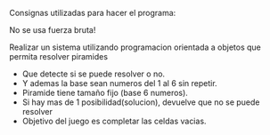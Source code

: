 Consignas utilizadas para hacer el programa:


No se usa fuerza bruta!

Realizar un sistema utilizando programacion orientada a objetos que permita resolver piramides

- Que detecte si se puede resolver o no.
- Y ademas la base sean numeros del 1 al 6 sin repetir.
- Piramide tiene tamaño fijo (base 6 numeros).
- Si hay mas de 1 posibilidad(solucion), devuelve que no se puede resolver
- Objetivo del juego es completar las celdas vacias.
